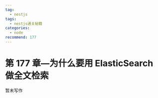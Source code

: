 ```yaml
---
tag:
  - nestjs
tags:
  - nestjs通关秘籍
categories:
  - node
recommend: 177
---
```


# 第 177 章—为什么要用 ElasticSearch 做全文检索

暂未写作
